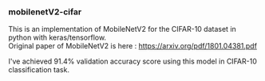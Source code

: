 ### mobilenetV2-cifar

This is an implementation of MobileNetV2 for the CIFAR-10 dataset in python with keras/tensorflow.
<br>Original paper of MobileNetV2 is here : https://arxiv.org/pdf/1801.04381.pdf

I've achieved 91.4% validation accuracy score using this model in CIFAR-10 classification task.
